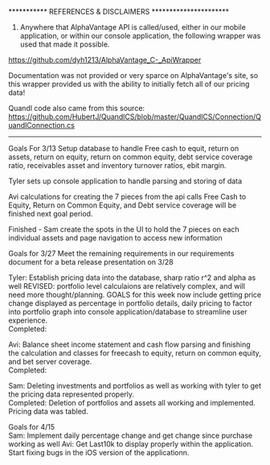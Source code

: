 
*********** REFERENCES & DISCLAIMERS **********************

1) Anywhere that AlphaVantage API is called/used, either in our mobile application, or within our console application, the following wrapper was used that made it possible. 

https://github.com/dyh1213/AlphaVantage_C-_ApiWrapper

Documentation was not provided or very sparce on AlphaVantage's site, so this wrapper provided us with the ability to initially fetch all of our pricing data!

Quandl code also came from this source: https://github.com/HubertJ/QuandlCS/blob/master/QuandlCS/Connection/QuandlConnection.cs

*************************************************************




Goals For 3/13
Setup database to handle Free cash to equit, return on assets, return on equity, return on common equity, debt service coverage
ratio, receivables asset and inventory turnover ratios, ebit margin.

Tyler sets up console application to handle parsing and storing of data

Avi calculations for creating the 7 pieces from the api calls
  Free Cash to Equity, Return on Common Equity, and Debt service coverage will be finished next goal period.

Finished - Sam create the spots in the UI to hold the 7 pieces on each individual assets and page navigation to access new information



Goals for 3/27
  Meet the remaining requirements in our requirements document for a beta release presentation on 3/28

Tyler: Establish pricing data into the database, sharp ratio r^2 and alpha as well
REVISED: portfolio level calculaions are relatively complex, and will need more thought/planning. GOALS for this week now include getting price change displayed as percentage in portfolio details, daily pricing to factor into portfolio graph into console application/database to streamline user experience.  
Completed:

Avi: Balance sheet income statement and cash flow parsing and finishing the calculation and classes for freecash to equity, return on common equity, and bet server coverage.      
Completed:

Sam: Deleting investments and portfolios as well as working with tyler to get the pricing data represented properly.  
Completed: Deletion of portfolios and assets all working and implemented. Pricing data was tabled.



Goals for 4/15  
Sam: Implement daily percentage change and get change since purchase working as well
Avi: Get Last10k to display properly within the application. Start fixing bugs in the iOS version of the applicationn. 


